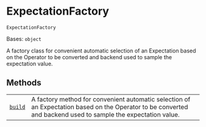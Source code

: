 # ExpectationFactory

<span id="undefined" />

`ExpectationFactory`

Bases: `object`

A factory class for convenient automatic selection of an Expectation based on the Operator to be converted and backend used to sample the expectation value.

## Methods

|                                                                                                                                                                                                  |                                                                                                                                                               |
| ------------------------------------------------------------------------------------------------------------------------------------------------------------------------------------------------ | ------------------------------------------------------------------------------------------------------------------------------------------------------------- |
| [`build`](qiskit.aqua.operators.expectations.ExpectationFactory.build#qiskit.aqua.operators.expectations.ExpectationFactory.build "qiskit.aqua.operators.expectations.ExpectationFactory.build") | A factory method for convenient automatic selection of an Expectation based on the Operator to be converted and backend used to sample the expectation value. |

